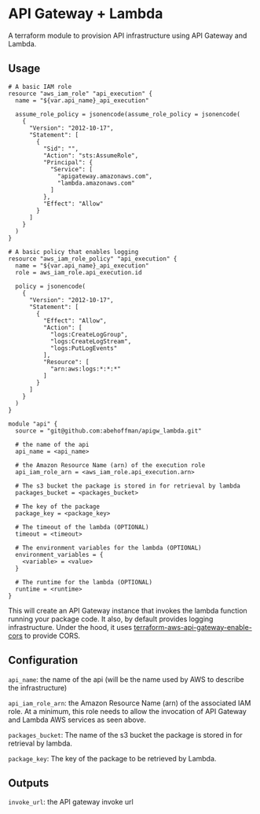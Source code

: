 # API Gateway + Lambda

A terraform module to provision API infrastructure using API Gateway and Lambda.

## Usage

```hcl
# A basic IAM role
resource "aws_iam_role" "api_execution" {
  name = "${var.api_name}_api_execution"

  assume_role_policy = jsonencode(assume_role_policy = jsonencode(
    {
      "Version": "2012-10-17",
      "Statement": [
        {
          "Sid": "",
          "Action": "sts:AssumeRole",
          "Principal": {
            "Service": [
              "apigateway.amazonaws.com",
              "lambda.amazonaws.com"
            ]
          },
          "Effect": "Allow"
        }
      ]
    }
  )
}

# A basic policy that enables logging
resource "aws_iam_role_policy" "api_execution" {
  name = "${var.api_name}_api_execution"
  role = aws_iam_role.api_execution.id

  policy = jsonencode(
    {
      "Version": "2012-10-17",
      "Statement": [
        {
          "Effect": "Allow",
          "Action": [
            "logs:CreateLogGroup",
            "logs:CreateLogStream",
            "logs:PutLogEvents"
          ],
          "Resource": [
            "arn:aws:logs:*:*:*"
          ]
        }
      ]
    }
  )
}

module "api" {
  source = "git@github.com:abehoffman/apigw_lambda.git"

  # the name of the api
  api_name = <api_name>

  # the Amazon Resource Name (arn) of the execution role
  api_iam_role_arn = <aws_iam_role.api_execution.arn>

  # The s3 bucket the package is stored in for retrieval by lambda
  packages_bucket = <packages_bucket>

  # The key of the package
  package_key = <package_key>

  # The timeout of the lambda (OPTIONAL)
  timeout = <timeout>

  # The environment variables for the lambda (OPTIONAL)
  environment_variables = {
    <variable> = <value>
  }

  # The runtime for the lambda (OPTIONAL)
  runtime = <runtime>
}
```

This will create an API Gateway instance that invokes the lambda function running your package code. It also, by default provides logging infrastructure. Under the hood, it uses [terraform-aws-api-gateway-enable-cors](https://github.com/squidfunk/terraform-aws-api-gateway-enable-cors) to provide CORS.

## Configuration

`api_name`: the name of the api (will be the name used by AWS to describe the infrastructure)

`api_iam_role_arn`: the Amazon Resource Name (arn) of the associated IAM role. At a minimum, this role needs to allow the invocation of API Gateway and Lambda AWS services as seen above.

`packages_bucket`: The name of the s3 bucket the package is stored in for retrieval by lambda.

`package_key`: The key of the package to be retrieved by Lambda.

## Outputs

`invoke_url`: the API gateway invoke url

